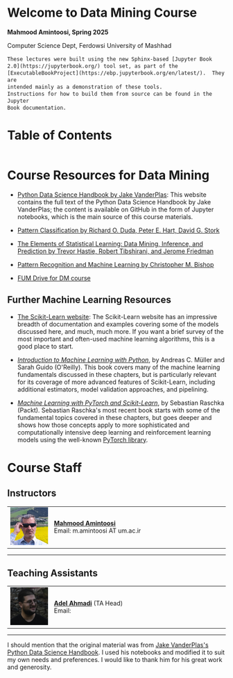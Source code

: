 # Welcome to Data Mining Course

**Mahmood Amintoosi, Spring 2025**

Computer Science Dept, Ferdowsi University of Mashhad

```{note}
These lectures were built using the new Sphinx-based [Jupyter Book
2.0](https://jupyterbook.org/) tool set, as part of the
[ExecutableBookProject](https://ebp.jupyterbook.org/en/latest/).  They are
intended mainly as a demonstration of these tools.
Instructions for how to build them from source can be found in the Jupyter
Book documentation.
```

# Table of Contents

```{tableofcontents}

```

# Course Resources for Data Mining

- [Python Data Science Handbook by Jake VanderPlas](https://jakevdp.github.io/PythonDataScienceHandbook/): This website contains the full text of the Python Data Science Handbook by Jake VanderPlas; the content is available on GitHub in the form of Jupyter notebooks, which is the main source of this course materials.

- [Pattern Classification by Richard O. Duda, Peter E. Hart, David G. Stork](http://www.wiley.com/WileyCDA/WileyTitle/productCd-0471056693.html)

- [The Elements of Statistical Learning: Data Mining, Inference, and Prediction by Trevor Hastie, Robert Tibshirani, and Jerome Friedman](https://hastie.su.domains/ElemStatLearn/)

- [Pattern Recognition and Machine Learning by Christopher M. Bishop](https://www.rasa-ai.com/pattern-recognition-and-machine-learning-bishop/)

- [FUM Drive for DM course](https://fumdrive.um.ac.ir/index.php/s/pkD6FsZ5nyJiHY7)

## Further Machine Learning Resources

- [The Scikit-Learn website](http://scikit-learn.org): The Scikit-Learn website has an impressive breadth of documentation and examples covering some of the models discussed here, and much, much more. If you want a brief survey of the most important and often-used machine learning algorithms, this is a good place to start.

- [_Introduction to Machine Learning with Python_](http://shop.oreilly.com/product/0636920030515.do), by Andreas C. Müller and Sarah Guido (O'Reilly). This book covers many of the machine learning fundamentals discussed in these chapters, but is particularly relevant for its coverage of more advanced features of Scikit-Learn, including additional estimators, model validation approaches, and pipelining.

- [_Machine Learning with PyTorch and Scikit-Learn_](https://www.packtpub.com/product/machine-learning-with-pytorch-and-scikit-learn/9781801819312), by Sebastian Raschka (Packt). Sebastian Raschka's most recent book starts with some of the fundamental topics covered in these chapters, but goes deeper and shows how those concepts apply to more sophisticated and computationally intensive deep learning and reinforcement learning models using the well-known [PyTorch library](https://pytorch.org/).

# Course Staff

## Instructors

<table style="width:100%;">  
  <tr>  
    <td style="width:20%;">  
      <img src="_images/M-Amintoosi.jpg" alt="Mahmood Amintoosi" style="width:100px;height:auto;">  
    </td>  
    <td>  
      <strong><a href="https://mamintoosi.github.io/">Mahmood Amintoosi</a></strong><br>  
      Email: m.amintoosi AT um.ac.ir
    </td>  
  </tr>  
</table>

---

## Teaching Assistants

<table style="width:100%;">  
  <tr>  
    <td style="width:20%;">  
      <img src="_images/A-Ahmadi.jpg" alt="Adel Ahmadi" style="width:100px;height:auto;">  
    </td>  
    <td>  
      <strong><a href="https://github.com/">Adel Ahmadi</a></strong> (TA Head)<br>  
      Email:   
    </td>  
  </tr>  
</table>

---

I should mention that the original material was from [Jake VanderPlas's Python Data Science Handbook](https://jakevdp.github.io/PythonDataScienceHandbook/). I used his notebooks and modified it to suit my own needs and preferences. I would like to thank him for his great work and generosity.
